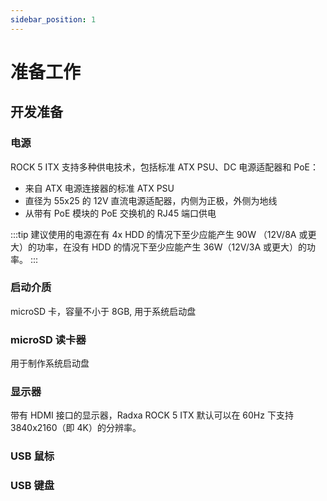 ```yaml
---
sidebar_position: 1
---
```


# 准备工作

## 开发准备

### 电源

ROCK 5 ITX 支持多种供电技术，包括标准 ATX PSU、DC 电源适配器和 PoE：

- 来自 ATX 电源连接器的标准 ATX PSU
- 直径为 55x25 的 12V 直流电源适配器，内侧为正极，外侧为地线
- 从带有 PoE 模块的 PoE 交换机的 RJ45 端口供电

:::tip
建议使用的电源在有 4x HDD 的情况下至少应能产生 90W （12V/8A 或更大）的功率，在没有 HDD 的情况下至少应能产生 36W（12V/3A 或更大）的功率。
:::

### 启动介质

microSD 卡，容量不小于 8GB, 用于系统启动盘

### microSD 读卡器

用于制作系统启动盘

### 显示器

带有 HDMI 接口的显示器，Radxa ROCK 5 ITX 默认可以在 60Hz 下支持 3840x2160（即 4K）的分辨率。

### USB 鼠标

### USB 键盘
